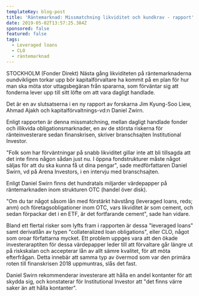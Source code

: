 ```yaml
---
templateKey: blog-post
title: 'Räntemarknad: Missmatchning likviditet och kundkrav - rapport'
date: 2019-05-02T13:57:25.384Z
sponsored: false
featured: false
tags:
  - Leveraged loans
  - CLO
  - räntemarknad
---
```

STOCKHOLM (Fonder Direkt) Nästa gång likviditeten på räntemarknaderna oundvikligen torkar upp bör kapitalförvaltare ha kommit på en plan för hur man ska möta stor uttagsbegäran från spararna, som förväntar sig att fonderna lever upp till sitt löfte om att vara dagligt handlade.



Det är en av slutsatserna i en ny rapport av forskarna Jim Kyung-Soo Liew, Ahmad Ajakh och kapitalförvaltnings-vd:n Daniel Zwirn.



Enligt rapporten är denna missmatchning, mellan dagligt handlade fonder och illikvida obligationsmarknader, en av de största riskerna för ränteinvesterare sedan finanskrisen, skriver branschsajten Institutional Investor.



"Folk som har förväntningar på snabb likviditet gillar inte att bli tillsagda att det inte finns någon sådan just nu. I öppna fondstrukturer måste något säljas för att du ska kunna få ut dina pengar", sade medförfattaren Daniel Swirn, vd på Arena Investors, i en intervju med branschsajten.



Enligt Daniel Swirn finns det hundratals miljarder värdepapper på räntemarknaden inom strukturen OTC (handel över disk).



"Om du tar något såsom lån med förstärkt hävstång (leveraged loans, reds; anm) och företagsobligationer inom OTC, vars likviditet är som cement, och sedan förpackar det i en ETF, är det fortfarande cement", sade han vidare.



Bland ett flertal risker som lyfts fram i rapporten är dessa "leveraged loans" samt derivatlån av typen "collateralized loan obligations", eller CLO, något som oroar författarna mycket. Ett problem uppges vara att den ökade investeraraptiten för dessa värdepapper leder till att förvaltare går längre ut på riskskalan och accepterar lån av allt sämre kvalitet, för att möta efterfrågan. Detta innebär att samma typ av övermod som var den primära roten till finanskrisen 2018 uppmuntras, slås det fast.



Daniel Swirn rekommenderar investerare att hålla en andel kontanter för att skydda sig, och konstaterar för Institutional Investor att "det finns värre saker än att hålla kontanter".
